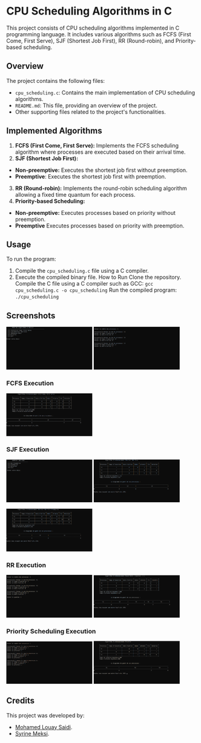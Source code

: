 # CPU Scheduling Algorithms in C
This project consists of CPU scheduling algorithms implemented in C programming language. It includes various algorithms such as FCFS (First Come, First Serve), SJF (Shortest Job First), RR (Round-robin), and Priority-based scheduling.

## Overview
The project contains the following files:

- `cpu_scheduling.c`: Contains the main implementation of CPU scheduling algorithms.
- `README.md`: This file, providing an overview of the project.
- Other supporting files related to the project's functionalities.
## Implemented Algorithms
1. **FCFS (First Come, First Serve):** Implements the FCFS scheduling algorithm where processes are executed based on their arrival time.
2. **SJF (Shortest Job First):**
- **Non-preemptive:** Executes the shortest job first without preemption.
- **Preemptive**: Executes the shortest job first with preemption.
3. **RR (Round-robin):** Implements the round-robin scheduling algorithm allowing a fixed time quantum for each process.
4. **Priority-based Scheduling:**
- **Non-preemptive:** Executes processes based on priority without preemption.
- **Preemptive** Executes processes based on priority with preemption.
## Usage
To run the program:

1. Compile the `cpu_scheduling.c` file using a C compiler.
2. Execute the compiled binary file.
How to Run
Clone the repository.
Compile the C file using a C compiler such as GCC: `gcc cpu_scheduling.c -o cpu_scheduling`
Run the compiled program: `./cpu_scheduling`
## Screenshots
<img src="Screenshots/startmenu.png" width="45%"> <img src="Screenshots/input.png" width="45%">
### FCFS Execution
<img src="Screenshots/fcfs-fifo.png" width="45%">

### SJF Execution
<img src="Screenshots/menusjf.png" width="45%">  <img src="Screenshots/sjf1.png" width="45%">

<img src="Screenshots/sjf2.png" width="45%">

### RR Execution
<img src="Screenshots/inputrr.png" width="45%">  <img src="Screenshots/rr.png" width="45%">

### Priority Scheduling Execution
<img src="Screenshots/inputprio.png" width="45%">  <img src="Screenshots/prio.png" width="45%">
## Credits

This project was developed by:
- [Mohamed Louay Saidi](https://github.com/MohamedLouaySaidi).
- [Syrine Meksi](https://github.com/MeksiSyrine).
